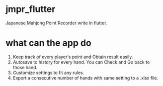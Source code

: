 # jmpr_flutter

Japanese Mahjong Point Recorder write in flutter.

# what can the app do
1. Keep track of every player's point and Obtain result easily.
2. Autosave to history for every hand. You can Check and Go back to those hand.
3. Customize settings to fit any rules.
4. Export a consecutive number of hands with same setting to a .xlsx file.
